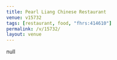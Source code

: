```yaml
---
title: Pearl Liang Chinese Restaurant
venue: v15732
tags: [restaurant, food, "fhrs:414610"]
permalink: /v/15732/
layout: venue
---
```

null
